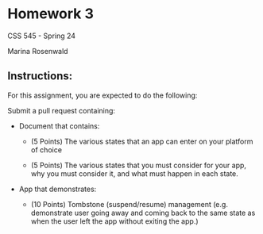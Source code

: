 # Homework 3
CSS 545 - Spring 24 

Marina Rosenwald 

## Instructions: 

For this assignment, you are expected to do the following:

Submit a pull request containing:

* Document that contains:
  * (5 Points) The various states that an app can enter on your platform of choice

  * (5 Points) The various states that you must consider for your app, why you must consider it, and what must happen in each state.

* App that demonstrates:

  * (10 Points) Tombstone (suspend/resume) management (e.g. demonstrate user going away and coming back to the same state as when the user left the app without exiting the app.)
